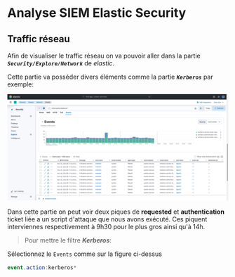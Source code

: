 # Analyse SIEM Elastic Security

## Traffic réseau

Afin de visualiser le traffic réseau on va pouvoir aller dans la partie ***```Security/Explore/Network```*** de *elastic*.

Cette partie va posséder divers éléments comme la partie ***```Kerberos```*** par exemple:

![network-kerberos](elastic-img/network-kerberos-event.png)

Dans cette partie on peut voir deux piques de **requested** et **authentication** ticket liée a un script d'attaque que nous avons exécuté. Ces piquent interviennes respectivement à 9h30 pour le plus gros ainsi qu'à 14h.

> Pour mettre le filtre ***Kerberos***:

Sélectionnez le ```Events``` comme sur la figure ci-dessus
```C#
event.action:kerberos*
```